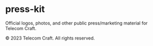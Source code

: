 # press-kit
Official logos, photos, and other public press/marketing material for Telecom Craft.

&copy; 2023 Telecom Craft. All rights reserved.
